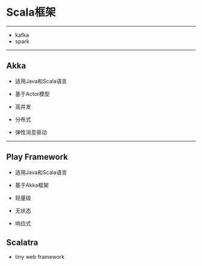 # Scala框架



---
- kafka
- spark


---

## Akka
- 适用Java和Scala语言

- 基于Actor模型
- 高并发
- 分布式
- 弹性消息驱动


---

## Play Framework
- 适用Java和Scala语言
- 基于Akka框架

- 轻量级
- 无状态
- 响应式


## Scalatra

-  tiny web framework